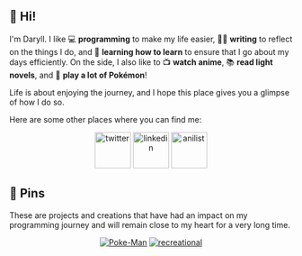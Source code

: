 ## 🙂 Hi!

I'm Daryll. I like 💻 **programming** to make my life easier, ✍🏻 **writing** to reflect on the things I do, and 🧠 **learning how to learn** to ensure that I go about my days efficiently. On the side, I also like to 📺 **watch anime**, 📚 **read light novels**, and 🐁 **play a lot of Pokémon**!

Life is about enjoying the journey, and I hope this place gives you a glimpse of how I do so.

Here are some other places where you can find me:

<div align="center">
    <a href="https://twitter.com/daryll_ko" target="_blank" rel="noopener noreferrer"><img src="https://seeklogo.com/images/T/twitter-icon-square-logo-108D17D373-seeklogo.com.png" alt="twitter" style="height: 4rem;"></a>
    <a href="https://www.linkedin.com/in/daryll-ko/" target="_blank" rel="noopener noreferrer"><img src="https://bankimooncentre.org/wp-content/uploads/2020/05/LinkedIn-Icon-Square.png" alt="linkedin" style="height: 4rem;"></a>
    <a href="https://anilist.co/user/daryll" target="_blank" rel="noopener noreferrer"><img src="https://anilist.co/img/icons/android-chrome-512x512.png" alt="anilist" style="height: 4rem;"></a>
</div>

## 📌 Pins

These are projects and creations that have had an impact on my programming journey and will remain close to my heart for a very long time.

<div align="center">

[![Poke-Man](https://github-readme-stats.vercel.app/api/pin/?username=daryll-ko&repo=Poke-man&theme=github_dark)](https://github.com/daryll-ko/Poke-man)
[![recreational](https://github-readme-stats.vercel.app/api/pin/?username=daryll-ko&repo=recreational&theme=github_dark)](https://github.com/daryll-ko/recreational)

</div>
